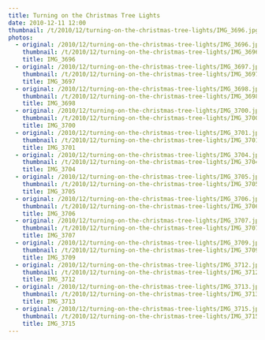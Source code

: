 ```yaml
---
title: Turning on the Christmas Tree Lights
date: 2010-12-11 12:00
thumbnail: /t/2010/12/turning-on-the-christmas-tree-lights/IMG_3696.jpg
photos:
  - original: /2010/12/turning-on-the-christmas-tree-lights/IMG_3696.jpg
    thumbnail: /t/2010/12/turning-on-the-christmas-tree-lights/IMG_3696.jpg
    title: IMG_3696
  - original: /2010/12/turning-on-the-christmas-tree-lights/IMG_3697.jpg
    thumbnail: /t/2010/12/turning-on-the-christmas-tree-lights/IMG_3697.jpg
    title: IMG_3697
  - original: /2010/12/turning-on-the-christmas-tree-lights/IMG_3698.jpg
    thumbnail: /t/2010/12/turning-on-the-christmas-tree-lights/IMG_3698.jpg
    title: IMG_3698
  - original: /2010/12/turning-on-the-christmas-tree-lights/IMG_3700.jpg
    thumbnail: /t/2010/12/turning-on-the-christmas-tree-lights/IMG_3700.jpg
    title: IMG_3700
  - original: /2010/12/turning-on-the-christmas-tree-lights/IMG_3701.jpg
    thumbnail: /t/2010/12/turning-on-the-christmas-tree-lights/IMG_3701.jpg
    title: IMG_3701
  - original: /2010/12/turning-on-the-christmas-tree-lights/IMG_3704.jpg
    thumbnail: /t/2010/12/turning-on-the-christmas-tree-lights/IMG_3704.jpg
    title: IMG_3704
  - original: /2010/12/turning-on-the-christmas-tree-lights/IMG_3705.jpg
    thumbnail: /t/2010/12/turning-on-the-christmas-tree-lights/IMG_3705.jpg
    title: IMG_3705
  - original: /2010/12/turning-on-the-christmas-tree-lights/IMG_3706.jpg
    thumbnail: /t/2010/12/turning-on-the-christmas-tree-lights/IMG_3706.jpg
    title: IMG_3706
  - original: /2010/12/turning-on-the-christmas-tree-lights/IMG_3707.jpg
    thumbnail: /t/2010/12/turning-on-the-christmas-tree-lights/IMG_3707.jpg
    title: IMG_3707
  - original: /2010/12/turning-on-the-christmas-tree-lights/IMG_3709.jpg
    thumbnail: /t/2010/12/turning-on-the-christmas-tree-lights/IMG_3709.jpg
    title: IMG_3709
  - original: /2010/12/turning-on-the-christmas-tree-lights/IMG_3712.jpg
    thumbnail: /t/2010/12/turning-on-the-christmas-tree-lights/IMG_3712.jpg
    title: IMG_3712
  - original: /2010/12/turning-on-the-christmas-tree-lights/IMG_3713.jpg
    thumbnail: /t/2010/12/turning-on-the-christmas-tree-lights/IMG_3713.jpg
    title: IMG_3713
  - original: /2010/12/turning-on-the-christmas-tree-lights/IMG_3715.jpg
    thumbnail: /t/2010/12/turning-on-the-christmas-tree-lights/IMG_3715.jpg
    title: IMG_3715
---
```

